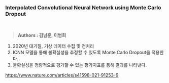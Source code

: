 ### Interpolated Convolutional Neural Network using Monte Carlo Dropout

<br />

> **Authors : 김남훈, 이범희**

1. 2020년 대기질, 기상 데이터 수집 및 전처리
2. ICNN 모델을 통해 불확실성을 추정할 수 있도록 Monte Carlo Dropout을 적용한다.
3. 불확실성을 정량적으로 평가할 수 있는 평가지표를 통해 결과를 나타낸다.

https://www.nature.com/articles/s41598-021-91253-9
